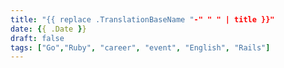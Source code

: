 ```yaml
---
title: "{{ replace .TranslationBaseName "-" " " | title }}"
date: {{ .Date }}
draft: false
tags: ["Go","Ruby", "career", "event", "English", "Rails"]
---
```



